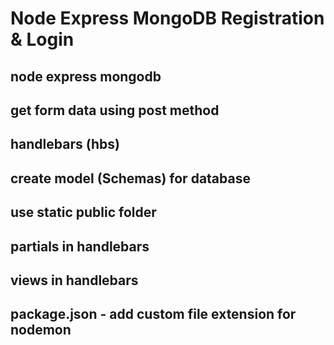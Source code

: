 # Node Express MongoDB Registration & Login

## node express mongodb 
## get form data using post method
## handlebars (hbs)
## create model (Schemas) for database
## use static public folder
## partials in handlebars
## views in handlebars
## package.json - add custom file extension for nodemon 